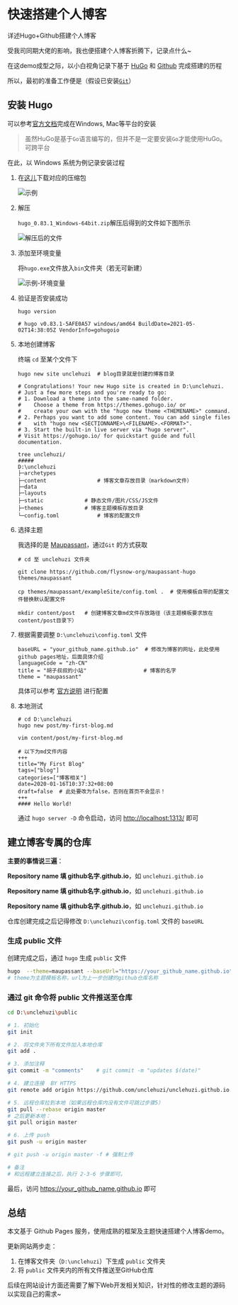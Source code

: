 # 快速搭建个人博客


详述Hugo+Github搭建个人博客
<!--more-->


受我司同期大佬的影响，我也便搭建个人博客折腾下，记录点什么~

在这demo成型之际，以小白视角记录下基于 [HuGo](https://gohugo.io/) 和 [Github](https://github.com/unclehuzi/unclehuzi.github.io) 完成搭建的历程

所以，最初的准备工作便是（假设已安装[`Git`](https://git-scm.com/)）


## 安装 Hugo

可以参考[官方文档](https://gohugo.io/getting-started/installing/)完成在Windows, Mac等平台的安装

> 虽然HuGo是基于`Go`语言编写的，但并不是一定要安装`Go`才能使用HuGo。可跨平台

在此，以 Windows 系统为例记录安装过程

1. 在[这儿](https://github.com/gohugoio/hugo/releases)下载对应的压缩包

   ![示例](https://i.loli.net/2021/05/28/9LIpGlriVdAHaCz.png)

2. 解压

   `hugo_0.83.1_Windows-64bit.zip`解压后得到的文件如下图所示

   ![解压后的文件](https://i.loli.net/2021/05/28/7drVlwEK4sFxyL9.png)

3. 添加至环境变量

   将`hugo.exe`文件放入`bin`文件夹（若无可新建）

   ![示例-环境变量](https://i.loli.net/2021/05/28/tGvqagUWm7uVPOD.png)

4. 验证是否安装成功

   ```shell
   hugo version
   
   # hugo v0.83.1-5AFE0A57 windows/amd64 BuildDate=2021-05-02T14:38:05Z VendorInfo=gohugoio
   ```

5. 本地创建博客

   终端 `cd` 至某个文件下

   ```shell
   hugo new site unclehuzi  # blog目录就是创建的博客目录
   
   # Congratulations! Your new Hugo site is created in D:\unclehuzi.
   # Just a few more steps and you're ready to go:
   # 1. Download a theme into the same-named folder.
   #    Choose a theme from https://themes.gohugo.io/ or
   #    create your own with the "hugo new theme <THEMENAME>" command.
   # 2. Perhaps you want to add some content. You can add single files
   #    with "hugo new <SECTIONNAME>\<FILENAME>.<FORMAT>".
   # 3. Start the built-in live server via "hugo server".
   # Visit https://gohugo.io/ for quickstart guide and full documentation.
   
   tree unclehuzi/
   #####
   D:\unclehuzi
   ├─archetypes
   ├─content			    # 博客文章存放目录（markdown文件）
   ├─data
   ├─layouts
   ├─static			    # 静态文件/图片/CSS/JS文件
   ├─themes			    # 博客主题模板存放目录
   └─config.toml            # 博客的配置文件           
   ```

6. 选择主题

   我选择的是 [Maupassant](https://github.com/flysnow-org/maupassant-hugo/)，通过`Git` 的方式获取

   ```shell
   # cd 至 unclehuzi 文件夹
   
   git clone https://github.com/flysnow-org/maupassant-hugo themes/maupassant
   
   cp themes/maupassant/exampleSite/config.toml .  # 使用模板自带的配置文件替换默认配置文件
   
   mkdir content/post	# 创建博客文章md文件存放路径（该主题模板要求放在content/post目录下）
   ```

7. 根据需要调整 `D:\unclehuzi\config.toml` 文件

   ```shell
   baseURL = "your_github_name.github.io"  # 修改为博客的网址，此处使用github pages地址，后面具体介绍
   languageCode = "zh-CN"
   title = "胡子叔叔的小站"                  # 博客的名字
   theme = "maupassant"
   ```

   具体可以参考 [官方说明](https://github.com/flysnow-org/maupassant-hugo/) 进行配置

8. 本地测试

   ```shell
   # cd D:\unclehuzi
   hugo new post/my-first-blog.md
    
   vim content/post/my-first-blog.md
   
   # 以下为md文件内容
   +++
   title="My First Blog"
   tags=["blog"]
   categories=["博客相关"]
   date=2020-01-16T10:37:32+08:00
   draft=false	# 此处要改为false，否则在首页不会显示！
   +++
   #### Hello World!
   ```

   通过 `hugo server -D` 命令启动，访问 [http://localhost:1313/](http://localhost:1313/) 即可

## 建立博客专属的仓库

**主要的事情说三遍**：

**Repository name 填 github名字.github.io**，如 `unclehuzi.github.io`

**Repository name 填 github名字.github.io**，如 `unclehuzi.github.io`

**Repository name 填 github名字.github.io**，如 `unclehuzi.github.io`

仓库创建完成之后记得修改 `D:\unclehuzi\config.toml` 文件的 `baseURL`

### 生成 public 文件

创建完成之后，通过 `hugo` 生成 `public` 文件

```bash
hugo  --theme=maupassant --baseUrl="https://your_github_name.github.io" 
# theme为主题模板名称，url为上一步创建的github仓库名称
```

### 通过 git 命令将 public 文件推送至仓库

```bash
cd D:\unclehuzi\public

# 1. 初始化
git init

# 2. 将文件夹下所有文件加入本地仓库
git add .

# 3. 添加注释
git commit -m "comments"	# git commit -m "updates $(date)"

# 4. 建立连接  BY HTTPS
git remote add origin https://github.com/unclehuzi/unclehuzi.github.io.git

# 5. 远程仓库拉到本地（如果远程仓库内没有文件可跳过步骤5）
git pull --rebase origin master
# 之后更新本地：
git pull origin master

# 6. 上传 push
git push -u origin master

# git push -u origin master -f # 强制上传

# 备注
# 和远程建立连接之后，执行 2-3-6 步骤即可。
```

最后，访问 https://your_github_name.github.io 即可

## 总结

本文基于 Github Pages 服务，使用成熟的框架及主题快速搭建个人博客demo。

更新网站两步走：

1. 在博客文件夹（`D:\unclehuzi`）下生成 `public` 文件夹
2. 将 `public` 文件夹内的所有文件推送至GitHub仓库

后续在网站设计方面还需要了解下Web开发相关知识，针对性的修改主题的源码以实现自己的需求~


